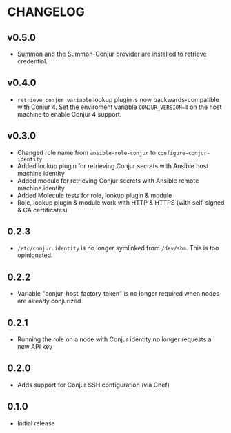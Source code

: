 # CHANGELOG

## v0.5.0

- Summon and the Summon-Conjur provider are installed to retrieve credential.

## v0.4.0

- `retrieve_conjur_variable` lookup plugin is now backwards-compatible with Conjur 4. Set the enviroment variable `CONJUR_VERSION=4` on the host machine to enable Conjur 4 support.

## v0.3.0

- Changed role name from `ansible-role-conjur` to `configure-conjur-identity`
- Added lookup plugin for retrieving Conjur secrets with Ansible host machine identity
- Added module for retrieving Conjur secrets with Ansible remote machine identity
- Added Molecule tests for role, lookup plugin & module
- Role, lookup plugin & module work with HTTP & HTTPS (with self-signed & CA certificates)

## 0.2.3

- `/etc/conjur.identity` is no longer symlinked from `/dev/shm`. This is too opinionated.

## 0.2.2

- Variable "conjur_host_factory_token" is no longer required when nodes are already conjurized

## 0.2.1

- Running the role on a node with Conjur identity no longer requests a new API key

## 0.2.0

- Adds support for Conjur SSH configuration (via Chef)

## 0.1.0
- Initial release
